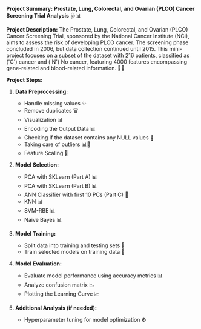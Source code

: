 

**Project Summary: Prostate, Lung, Colorectal, and Ovarian (PLCO) Cancer Screening Trial Analysis** 🩺📊

**Project Description:**
The Prostate, Lung, Colorectal, and Ovarian (PLCO) Cancer Screening Trial, sponsored by the National Cancer Institute (NCI), aims to assess the risk of developing PLCO cancer. The screening phase concluded in 2006, but data collection continued until 2015. This mini-project focuses on a subset of the dataset with 216 patients, classified as ('C') cancer and ('N') No cancer, featuring 4000 features encompassing gene-related and blood-related information. 🧬💉

**Project Steps:**

1. **Data Preprocessing:**
   - Handle missing values ✨
   - Remove duplicates 🗑️
   - Visualization 📊
   - Encoding the Output Data 📊
   - Checking if the dataset contains any NULL values 🧐
   - Taking care of outliers 📊🧐
   - Feature Scaling 📏

2. **Model Selection:**
   - PCA with SKLearn (Part A) 📊
   - PCA with SKLearn (Part B) 📊
   - ANN Classifier with first 10 PCs (Part C) 🧠
   - KNN 📊
   - SVM-RBE 📊
   - Naive Bayes 📊

3. **Model Training:**
   - Split data into training and testing sets 🧩
   - Train selected models on training data 🚀

4. **Model Evaluation:**
   - Evaluate model performance using accuracy metrics 📊
   - Analyze confusion matrix 📉
   - Plotting the Learning Curve 📈

5. **Additional Analysis (if needed):**
   - Hyperparameter tuning for model optimization ⚙️
